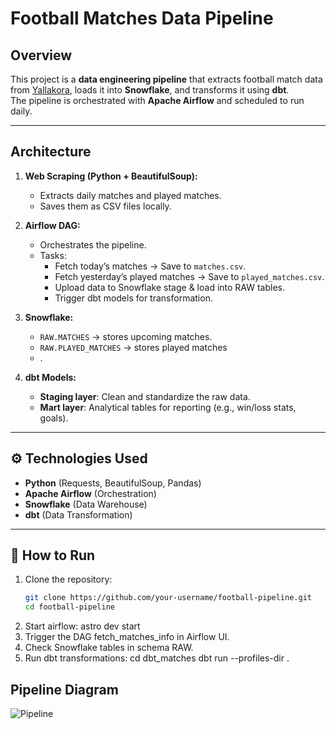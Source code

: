 #  Football Matches Data Pipeline  

##  Overview
This project is a **data engineering pipeline** that extracts football match data from [Yallakora](https://www.yallakora.com/), loads it into **Snowflake**, and transforms it using **dbt**.  
The pipeline is orchestrated with **Apache Airflow** and scheduled to run daily.  

---

##  Architecture
1. **Web Scraping (Python + BeautifulSoup):**  
   - Extracts daily matches and played matches.  
   - Saves them as CSV files locally.  

2. **Airflow DAG:**  
   - Orchestrates the pipeline.  
   - Tasks:  
     - Fetch today’s matches → Save to `matches.csv`.  
     - Fetch yesterday’s played matches → Save to `played_matches.csv`.  
     - Upload data to Snowflake stage & load into RAW tables.  
     - Trigger dbt models for transformation.  

3. **Snowflake:**  
   - `RAW.MATCHES` → stores upcoming matches.  
   - `RAW.PLAYED_MATCHES` → stores played matches
   - .  

4. **dbt Models:**  
   - **Staging layer**: Clean and standardize the raw data.  
   - **Mart layer**: Analytical tables for reporting (e.g., win/loss stats, goals).  

---

## ⚙️ Technologies Used
- **Python** (Requests, BeautifulSoup, Pandas)  
- **Apache Airflow** (Orchestration)  
- **Snowflake** (Data Warehouse)  
- **dbt** (Data Transformation)  

---

## 🚀 How to Run
1. Clone the repository:
   ```bash
   git clone https://github.com/your-username/football-pipeline.git
   cd football-pipeline
2. Start airflow:
    astro dev start
3. Trigger the DAG fetch_matches_info in Airflow UI.
4. Check Snowflake tables in schema RAW.
5. Run dbt transformations:
cd dbt_matches
dbt run --profiles-dir .

 
## Pipeline Diagram
![Pipeline](images/pipeline.png)
